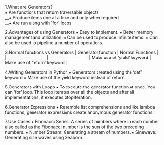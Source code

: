 1.What are Generators?\
  ⁕ Are functions that return traversable objects\
__⁕ Produce items one at a time and only when required\
__⁕ Are run along with 'for' loops
  
2.Advantages of using Generators
  ⁕ Easy to Implement.
  ⁕ Better memory management and utilization.
  ⁕ Can be used to produce infinite items.
  ⁕ Can also be used to pipeline a number of operations.
  
3.Normal functions vs Generators
  | Generator function  |  Normal Functions  |
  | ------------------- | ------------------ |
  | Make use of ‘yield’ keyword | Make use of ‘return’ keyword |
  

4.Writing Generators in Python
  ⁕ Generators created using the ‘def’ keyword
  ⁕ Make use of the yield keyword instead of return

5.Generators with Loops
  ⁕ To execute the generator function at once. You can ‘for’ loop. This loop iterates over all the objects and after all implementations, it executes StopIteration.

6.Generator Expressions
  ⁕ Resemble list comprehensions and like lambda functions, generator expressions create anonymous generator functions.

7.Use Cases
  ⁕ Fibonacci Series: A series of numbers where in each number also called as the Fibonacci number is the sum of the two preceding numbers.
  ⁕ Number Stream: Generating a stream of numbers.
  ⁕ Sinewave: Generating sine waves using Seaborn.
